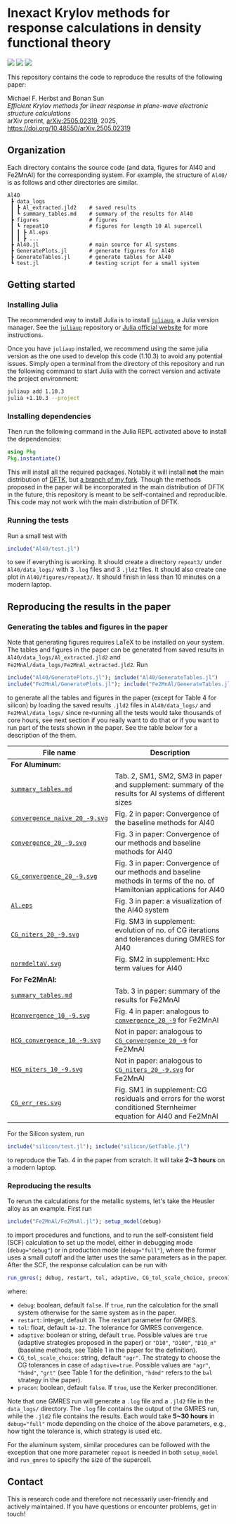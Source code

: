 # Inexact Krylov methods for response calculations in density functional theory

[![][doi-badge]][doi-link]
[![][arxiv-badge]][arxiv-link]
[![][code-badge]][code-link]

[doi-badge]: https://img.shields.io/badge/DOI-10.48550/arXiv.2505.02319-blue
[doi-link]: https://doi.org/10.48550/arXiv.2505.02319

[arxiv-badge]: https://img.shields.io/badge/arxiv-2505.02319-red
[arxiv-link]: https://arxiv.org/abs/2505.02319

[code-badge]: https://img.shields.io/badge/Julia-v1.10.3-blue.svg?logo=julia
[code-link]: https://julialang.org/downloads/

This repository contains the code to reproduce the results of the following paper:

Michael F. Herbst and Bonan Sun  
*Efficient Krylov methods for linear response in plane-wave electronic structure calculations*  
arXiv prerint, [arXiv:2505.02319]([arxiv-link]), 2025, https://doi.org/10.48550/arXiv.2505.02319

## Organization

Each directory contains the source code (and data, figures for Al40 and Fe2MnAl) for the corresponding system. For example, the structure of `Al40/` is as follows and other directories are similar.
```
Al40
 ┣ data_logs
 ┃ ┣ Al_extracted.jld2    # saved results
 ┃ ┗ summary_tables.md    # summary of the results for Al40
 ┣ figures                # figures
 ┃ ┗ repeat10             # figures for length 10 Al supercell
 ┃ ┃ ┣ Al.eps
 ┃ ┃ ┣ ...
 ┣ Al40.jl                # main source for Al systems
 ┣ GeneratePlots.jl       # generate figures for Al40
 ┣ GenerateTables.jl      # generate tables for Al40
 ┗ test.jl                # testing script for a small system
```

## Getting started

### Installing Julia

The recommended way to install Julia is to install [`juliaup`](https://github.com/JuliaLang/juliaup), a Julia version manager. See the [`juliaup`](https://github.com/JuliaLang/juliaup) repository or [Julia official website](https://julialang.org/install/) for more instructions.

Once you have `juliaup` installed, we recommend using the same julia version as the one used to develop this code (1.10.3) to avoid any potential issues. Simply open a terminal from the directory of this repository and run the following command to start Julia with the correct version and activate the project environment:
```bash
juliaup add 1.10.3
julia +1.10.3 --project
```

### Installing dependencies

Then run the following command in the Julia REPL activated above to install the dependencies:
```julia
using Pkg
Pkg.instantiate()
```
This will install all the required packages. Notably it will install **not** the main distribution of [DFTK](https://dftk.org), but [a branch of my fork](https://github.com/bonans/DFTK.jl/tree/reproduce-paper). Though the methods proposed in the paper will be incorporated in the main distribution of DFTK in the future, this repository is meant to be self-contained and reproducible. This code may not work with the main distribution of DFTK.

[dftk-reproduce-fork]: https://github.com/bonans/DFTK.jl/tree/reproduce-paper

### Running the tests
Run a small test with
```julia
include("Al40/test.jl")
```
to see if everything is working. It should create a directory `repeat3/` under `Al40/data_logs/` with 3 `.log` files and 3 `.jld2` files. It should also create one plot in `Al40/figures/repeat3/`. It should finish in less than 10 minutes on a modern laptop. 

## Reproducing the results in the paper

### Generating the tables and figures in the paper
Note that generating figures requires LaTeX to be installed on your system. The tables and figures in the paper can be generated from saved results in `Al40/data_logs/Al_extracted.jld2` and `Fe2MnAl/data_logs/Fe2MnAl_extracted.jld2`. 
Run
```julia
include("Al40/GeneratePlots.jl"); include("Al40/GenerateTables.jl")
include("Fe2MnAl/GeneratePlots.jl"); include("Fe2MnAl/GenerateTables.jl")
```
to generate all the tables and figures in the paper (except for Table 4 for silicon) by loading the saved results `.jld2` files in `Al40/data_logs/` and `Fe2MnAl/data_logs/` since re-running all the tests would take thousands of core hours, see next section if you really want to do that or if you want to run part of the tests shown in the paper. See the table below for a description of the them.

| File name | Description |
|--------|-------------|
| **For Aluminum:** |      |
| [`summary_tables.md`](Al40/data_logs/summary_tables.md) | Tab. 2, SM1, SM2, SM3 in paper and supplement: summary of the results for Al systems of different sizes |
| [`convergence_naive_20_-9.svg`](Al40/figures/repeat10/convergence_naive_20_-9.svg) | Fig. 2 in paper: Convergence of the baseline methods for Al40 |
| [`convergence_20_-9.svg`](Al40/figures/repeat10/convergence_20_-9.svg) | Fig. 3 in paper: Convergence of our methods and baseline methods for Al40 |
| [`CG_convergence_20_-9.svg`](Al40/figures/repeat10/CG_convergence_20_-9.svg) | Fig. 3 in paper: Convergence of our methods and baseline methods in terms of the no. of Hamiltonian applications for Al40 |
| [`Al.eps`](Al40/figures/repeat10/Al.eps) | Fig. 3 in paper: a visualization of the Al40 system |
| [`CG_niters_20_-9.svg`](Al40/figures/repeat10/CG_niters_20_-9.svg) | Fig. SM3 in supplement: evolution of no. of CG iterations and tolerances during GMRES for Al40 |
| [`normdeltaV.svg`](Al40/figures/repeat10/normdeltaV.svg) | Fig. SM2 in supplement:  Hxc term values for Al40 |
|  **For Fe2MnAl:**  |     |
| [`summary_tables.md`](Fe2MnAl/data_logs/summary_tables.md) | Tab. 3 in paper: summary of the results for Fe2MnAl |
| [`Hconvergence_10_-9.svg`](Fe2MnAl/figures/Hconvergence_10_-9.svg) | Fig. 4 in paper: analogous to [`convergence_20_-9`](Al40/figures/repeat10/convergence_20_-9.svg) for Fe2MnAl |
| [`HCG_convergence_10_-9.svg`](Fe2MnAl/figures/HCG_convergence_10_-9.svg) | Not in paper: analogous to [`CG_convergence_20_-9`](Al40/figures/repeat10/CG_convergence_20_-9.svg) for Fe2MnAl |
| [`HCG_niters_10_-9.svg`](Fe2MnAl/figures/HCG_niters_10_-9.svg) | Not in paper: analogous to [`CG_niters_20_-9.svg`](Al40/figures/repeat10/CG_niters_20_-9.svg) for Fe2MnAl |
| [`CG_err_res.svg`](Fe2MnAl/figures/CG_err_res.svg) | Fig. SM1 in supplement: CG residuals and errors for the worst conditioned Sternheimer equation for Al40 and Fe2MnAl |

For the Silicon system, run
```julia
include("silicon/test.jl"); include("silicon/GetTable.jl")
```
to reproduce the Tab. 4 in the paper from scratch. It will take **2~3 hours** on a modern laptop.

### Reproducing the results

To rerun the calculations for the metallic systems, let's take the Heusler alloy as an example. First run 
```julia
include("Fe2MnAl/Fe2MnAl.jl"); setup_model(debug)
``` 
to import procedures and functions, and to run the self-consistent field (SCF) calculation to set up the model, either in debugging mode (`debug="debug"`) or in production mode (`debug="full"`), where the former uses a small cutoff and the latter uses the same parameters as in the paper. After the SCF, the response calculation can be run with
```julia
run_gmres(; debug, restart, tol, adaptive, CG_tol_scale_choice, precon)
```
where:
- `debug`: boolean, default `false`. If `true`, run the calculation for the small system otherwise for the same system as in the paper.
- `restart`: integer, default `20`. The restart parameter for GMRES.
- `tol`: float, default `1e-12`. The tolerance for GMRES convergence.
- `adaptive`: boolean or string, default `true`. Possible values are `true` (adaptive strategies proposed in the paper) or `"D10"`, `"D100"`, `"D10_n"` (baseline methods, see Table 1 in the paper for the definition).
- `CG_tol_scale_choice`: string, default `"agr"`. The strategy to choose the CG tolerances in case of `adaptive=true`. Possible values are `"agr"`, `"hdmd"`, `"grt"` (see Table 1 for the definition, `"hdmd"` refers to the `bal` strategy in the paper).
- `precon`: boolean, default `false`. If `true`, use the Kerker preconditioner.

Note that one GMRES run will generate a `.log` file and a `.jld2` file in the `data_logs/` directory. The `.log` file contains the output of the GMRES run, while the `.jld2` file contains the results. Each would take **5~30 hours** in `debug="full"` mode depending on the choice of the above parameters, e.g., how tight the tolerance is, which strategy is used etc. 

For the aluminum system, similar procedures can be followed with the exception that one more parameter `repeat` is needed in both `setup_model` and `run_gmres` to specify the size of the supercell.

## Contact
This is research code and therefore not necessarily user-friendly and actively maintained. If you have questions or encounter problems, get in touch!


